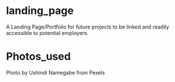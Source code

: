 # landing_page
A Landing Page/Portfolio for future projects to be linked and 
readily accessible to potential employers.

# Photos_used
Photo by Ushindi Namegabe from Pexels
